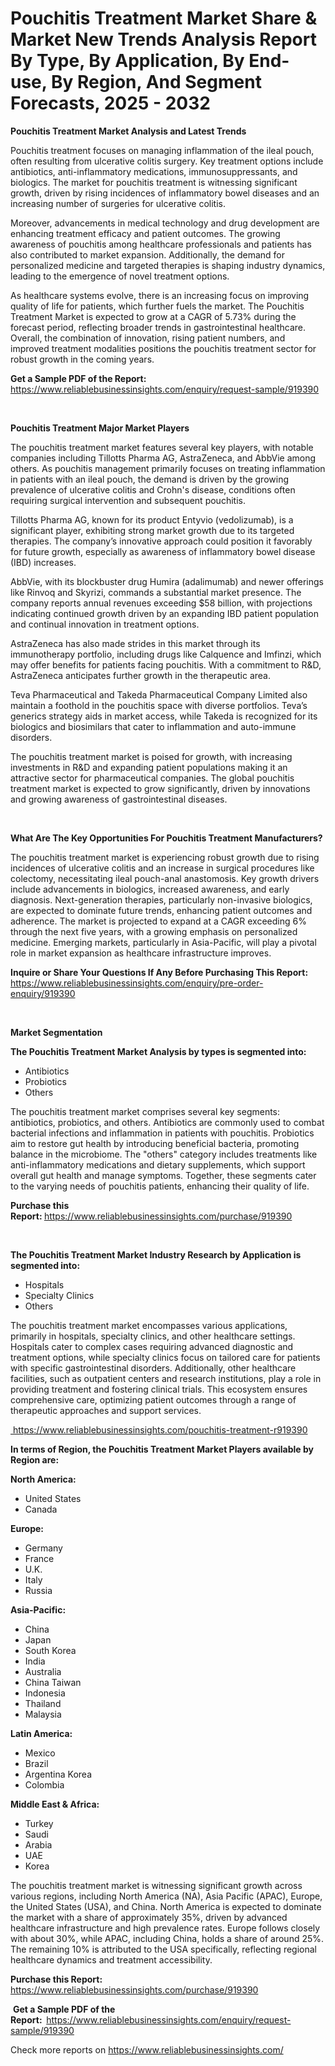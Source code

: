 <p><h1>Pouchitis Treatment Market Share & Market New Trends Analysis Report By Type, By Application, By End-use, By Region, And Segment Forecasts, 2025 - 2032</h1></p><p><strong>Pouchitis Treatment Market Analysis and Latest Trends</strong></p>
<p><p>Pouchitis treatment focuses on managing inflammation of the ileal pouch, often resulting from ulcerative colitis surgery. Key treatment options include antibiotics, anti-inflammatory medications, immunosuppressants, and biologics. The market for pouchitis treatment is witnessing significant growth, driven by rising incidences of inflammatory bowel diseases and an increasing number of surgeries for ulcerative colitis. </p><p>Moreover, advancements in medical technology and drug development are enhancing treatment efficacy and patient outcomes. The growing awareness of pouchitis among healthcare professionals and patients has also contributed to market expansion. Additionally, the demand for personalized medicine and targeted therapies is shaping industry dynamics, leading to the emergence of novel treatment options. </p><p>As healthcare systems evolve, there is an increasing focus on improving quality of life for patients, which further fuels the market. The Pouchitis Treatment Market is expected to grow at a CAGR of 5.73% during the forecast period, reflecting broader trends in gastrointestinal healthcare. Overall, the combination of innovation, rising patient numbers, and improved treatment modalities positions the pouchitis treatment sector for robust growth in the coming years.</p></p>
<p><strong>Get a Sample PDF of the Report:&nbsp;</strong> <a href="https://www.reliablebusinessinsights.com/enquiry/request-sample/919390?utm_campaign=2268&utm_medium=2&utm_source=Github&utm_content=ia&utm_term=05032025&utm_id=pouchitis-treatment">https://www.reliablebusinessinsights.com/enquiry/request-sample/919390</a></p>
<p>&nbsp;</p>
<p><strong>Pouchitis Treatment Major Market Players</strong></p>
<p><p>The pouchitis treatment market features several key players, with notable companies including Tillotts Pharma AG, AstraZeneca, and AbbVie among others. As pouchitis management primarily focuses on treating inflammation in patients with an ileal pouch, the demand is driven by the growing prevalence of ulcerative colitis and Crohn's disease, conditions often requiring surgical intervention and subsequent pouchitis.</p><p>Tillotts Pharma AG, known for its product Entyvio (vedolizumab), is a significant player, exhibiting strong market growth due to its targeted therapies. The company’s innovative approach could position it favorably for future growth, especially as awareness of inflammatory bowel disease (IBD) increases.</p><p>AbbVie, with its blockbuster drug Humira (adalimumab) and newer offerings like Rinvoq and Skyrizi, commands a substantial market presence. The company reports annual revenues exceeding $58 billion, with projections indicating continued growth driven by an expanding IBD patient population and continual innovation in treatment options.</p><p>AstraZeneca has also made strides in this market through its immunotherapy portfolio, including drugs like Calquence and Imfinzi, which may offer benefits for patients facing pouchitis. With a commitment to R&D, AstraZeneca anticipates further growth in the therapeutic area.</p><p>Teva Pharmaceutical and Takeda Pharmaceutical Company Limited also maintain a foothold in the pouchitis space with diverse portfolios. Teva’s generics strategy aids in market access, while Takeda is recognized for its biologics and biosimilars that cater to inflammation and auto-immune disorders.</p><p>The pouchitis treatment market is poised for growth, with increasing investments in R&D and expanding patient populations making it an attractive sector for pharmaceutical companies. The global pouchitis treatment market is expected to grow significantly, driven by innovations and growing awareness of gastrointestinal diseases.</p></p>
<p>&nbsp;</p>
<p><strong>What Are The Key Opportunities For Pouchitis Treatment Manufacturers?</strong></p>
<p><p>The pouchitis treatment market is experiencing robust growth due to rising incidences of ulcerative colitis and an increase in surgical procedures like colectomy, necessitating ileal pouch-anal anastomosis. Key growth drivers include advancements in biologics, increased awareness, and early diagnosis. Next-generation therapies, particularly non-invasive biologics, are expected to dominate future trends, enhancing patient outcomes and adherence. The market is projected to expand at a CAGR exceeding 6% through the next five years, with a growing emphasis on personalized medicine. Emerging markets, particularly in Asia-Pacific, will play a pivotal role in market expansion as healthcare infrastructure improves.</p></p>
<p><strong>Inquire or Share Your Questions If Any Before Purchasing This Report:</strong> <a href="https://www.reliablebusinessinsights.com/enquiry/pre-order-enquiry/919390?utm_campaign=2268&utm_medium=2&utm_source=Github&utm_content=ia&utm_term=05032025&utm_id=pouchitis-treatment">https://www.reliablebusinessinsights.com/enquiry/pre-order-enquiry/919390</a></p>
<p>&nbsp;</p>
<p><strong>Market Segmentation</strong></p>
<p><strong>The Pouchitis Treatment Market Analysis by types is segmented into:</strong></p>
<p><ul><li>Antibiotics</li><li>Probiotics</li><li>Others</li></ul></p>
<p><p>The pouchitis treatment market comprises several key segments: antibiotics, probiotics, and others. Antibiotics are commonly used to combat bacterial infections and inflammation in patients with pouchitis. Probiotics aim to restore gut health by introducing beneficial bacteria, promoting balance in the microbiome. The "others" category includes treatments like anti-inflammatory medications and dietary supplements, which support overall gut health and manage symptoms. Together, these segments cater to the varying needs of pouchitis patients, enhancing their quality of life.</p></p>
<p><strong>Purchase this Report:&nbsp;</strong><a href="https://www.reliablebusinessinsights.com/purchase/919390?utm_campaign=2268&utm_medium=2&utm_source=Github&utm_content=ia&utm_term=05032025&utm_id=pouchitis-treatment">https://www.reliablebusinessinsights.com/purchase/919390</a></p>
<p>&nbsp;</p>
<p><strong>The Pouchitis Treatment Market Industry Research by Application is segmented into:</strong></p>
<p><ul><li>Hospitals</li><li>Specialty Clinics</li><li>Others</li></ul></p>
<p><p>The pouchitis treatment market encompasses various applications, primarily in hospitals, specialty clinics, and other healthcare settings. Hospitals cater to complex cases requiring advanced diagnostic and treatment options, while specialty clinics focus on tailored care for patients with specific gastrointestinal disorders. Additionally, other healthcare facilities, such as outpatient centers and research institutions, play a role in providing treatment and fostering clinical trials. This ecosystem ensures comprehensive care, optimizing patient outcomes through a range of therapeutic approaches and support services.</p></p>
<p><a href="https://www.reliablebusinessinsights.com/pouchitis-treatment-r919390?utm_campaign=2268&utm_medium=2&utm_source=Github&utm_content=ia&utm_term=05032025&utm_id=pouchitis-treatment">&nbsp;https://www.reliablebusinessinsights.com/pouchitis-treatment-r919390</a></p>
<p><strong>In terms of Region, the Pouchitis Treatment Market Players available by Region are:</strong></p>
<p>
    <p> <strong> North America: </strong>
        <ul>
            <li>United States</li>
            <li>Canada</li>
        </ul>
        </p> 
    <p> <strong> Europe: </strong>
        <ul>
            <li>Germany</li>
            <li>France</li>
            <li>U.K.</li>
            <li>Italy</li>
            <li>Russia</li>
        </ul>
        </p> 
    <p> <strong> Asia-Pacific: </strong>
        <ul>
            <li>China</li>
            <li>Japan</li>
            <li>South Korea</li>
            <li>India</li>
            <li>Australia</li>
            <li>China Taiwan</li>
            <li>Indonesia</li>
            <li>Thailand</li>
            <li>Malaysia</li>
        </ul>
        </p> 
    <p> <strong> Latin America: </strong>
        <ul>
            <li>Mexico</li>
            <li>Brazil</li>
            <li>Argentina Korea</li>
            <li>Colombia</li>
        </ul>
        </p> 
    <p> <strong> Middle East & Africa: </strong>
        <ul>
            <li>Turkey</li>
            <li>Saudi</li>
            <li>Arabia</li>
            <li>UAE</li>
            <li>Korea</li>
        </ul>
    </p>
    </p>
<p><p>The pouchitis treatment market is witnessing significant growth across various regions, including North America (NA), Asia Pacific (APAC), Europe, the United States (USA), and China. North America is expected to dominate the market with a share of approximately 35%, driven by advanced healthcare infrastructure and high prevalence rates. Europe follows closely with about 30%, while APAC, including China, holds a share of around 25%. The remaining 10% is attributed to the USA specifically, reflecting regional healthcare dynamics and treatment accessibility.</p></p>
<p><strong>Purchase this Report: </strong><a href="https://www.reliablebusinessinsights.com/purchase/919390?utm_campaign=2268&utm_medium=2&utm_source=Github&utm_content=ia&utm_term=05032025&utm_id=pouchitis-treatment">https://www.reliablebusinessinsights.com/purchase/919390</a></p>
<p>&nbsp;<strong>Get a Sample PDF of the Report:&nbsp;&nbsp;</strong><a href="https://www.reliablebusinessinsights.com/enquiry/request-sample/919390?utm_campaign=2268&utm_medium=2&utm_source=Github&utm_content=ia&utm_term=05032025&utm_id=pouchitis-treatment">https://www.reliablebusinessinsights.com/enquiry/request-sample/919390</a></p>
<p><strong></strong></p>
<p>Check more reports on <a href="https://www.reliablebusinessinsights.com/?utm_campaign=2268&utm_medium=2&utm_source=Github&utm_content=ia&utm_term=05032025&utm_id=pouchitis-treatment">https://www.reliablebusinessinsights.com/</a></p>